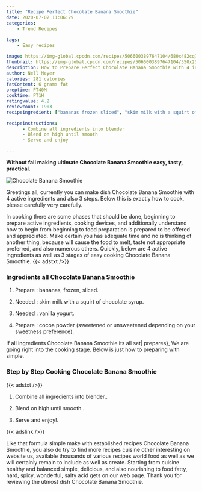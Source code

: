 ```yaml
---
title: "Recipe Perfect Chocolate Banana Smoothie"
date: 2020-07-02 11:06:29
categories:
    - Trend Recipes
    
tags:
    - Easy recipes

image: https://img-global.cpcdn.com/recipes/5066003897647104/680x482cq70/chocolate-banana-smoothie-recipe-main-photo.jpg
thumbnail: https://img-global.cpcdn.com/recipes/5066003897647104/350x250cq70/chocolate-banana-smoothie-recipe-main-photo.jpg
description: How to Prepare Perfect Chocolate Banana Smoothie with 4 ingredients and 3 stages of easy cooking.
author: Nell Meyer
calories: 281 calories
fatContent: 6 grams fat
preptime: PT40M
cooktime: PT1H
ratingvalue: 4.2
reviewcount: 1903
recipeingredient: ["bananas frozen sliced", "skim milk with a squirt of chocolate syrup", "vanilla yogurt", "cocoa powder sweetened or unsweetened depending on your sweetness preference"]

recipeinstructions: 
      - Combine all ingredients into blender 
      - Blend on high until smooth 
      - Serve and enjoy

---
```




**Without fail making ultimate Chocolate Banana Smoothie easy, tasty, practical**. 


![Chocolate Banana Smoothie](https://img-global.cpcdn.com/recipes/5066003897647104/680x482cq70/chocolate-banana-smoothie-recipe-main-photo.jpg "Chocolate Banana Smoothie")




Greetings all, currently you can make dish Chocolate Banana Smoothie with 4 active ingredients and also 3 steps. Below this is exactly how to cook, please carefully very carefully.

In cooking there are some phases that should be done, beginning to prepare active ingredients, cooking devices, and additionally understand how to begin from beginning to food preparation is prepared to be offered and appreciated. Make certain you has adequate time and no is thinking of another thing, because will cause the food to melt, taste not appropriate preferred, and also numerous others. Quickly, below are 4 active ingredients as well as 3 stages of easy cooking Chocolate Banana Smoothie.
{{< adstxt />}}

### Ingredients all Chocolate Banana Smoothie


1. Prepare  : bananas, frozen, sliced.

1. Needed  : skim milk with a squirt of chocolate syrup.

1. Needed  : vanilla yogurt.

1. Prepare  : cocoa powder (sweetened or unsweetened depending on your sweetness preference).



If all ingredients Chocolate Banana Smoothie its all set| prepares}, We are going right into the cooking stage. Below is just how to preparing with simple.

### Step by Step Cooking Chocolate Banana Smoothie

{{< adstxt />}}


1. Combine all ingredients into blender..



1. Blend on high until smooth..



1. Serve and enjoy!.





{{< adslink />}}

Like that formula simple make with established recipes Chocolate Banana Smoothie, you also do try to find more recipes cuisine other interesting on website us, available thousands of various recipes world food as well as we will certainly remain to include as well as create. Starting from cuisine healthy and balanced simple, delicious, and also nourishing to food fatty, hard, spicy, wonderful, salty acid gets on our web page. Thank you for reviewing the utmost dish Chocolate Banana Smoothie.
